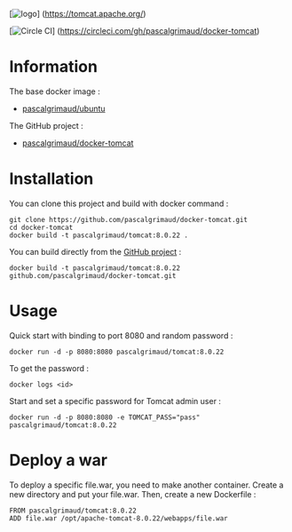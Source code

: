 [![logo](https://raw.githubusercontent.com/pascalgrimaud/docker-tomcat/master/tomcat.png)]
(https://tomcat.apache.org/)

[![Circle CI](https://circleci.com/gh/pascalgrimaud/docker-tomcat.svg?style=svg)]
(https://circleci.com/gh/pascalgrimaud/docker-tomcat)


# Information

The base docker image :

  * [pascalgrimaud/ubuntu](https://registry.hub.docker.com/u/pascalgrimaud/ubuntu/)

The GitHub project :

  * [pascalgrimaud/docker-tomcat](https://github.com/pascalgrimaud/docker-tomcat/)


# Installation

You can clone this project and build with docker command :

```
git clone https://github.com/pascalgrimaud/docker-tomcat.git
cd docker-tomcat
docker build -t pascalgrimaud/tomcat:8.0.22 .
```

You can build directly from the [GitHub project](https://github.com/pascalgrimaud/docker-tomcat/) :

```
docker build -t pascalgrimaud/tomcat:8.0.22 github.com/pascalgrimaud/docker-tomcat.git
```


# Usage

Quick start with binding to port 8080 and random password :

```
docker run -d -p 8080:8080 pascalgrimaud/tomcat:8.0.22
```

To get the password :

```
docker logs <id>
```

Start and set a specific password for Tomcat admin user :

```
docker run -d -p 8080:8080 -e TOMCAT_PASS="pass" pascalgrimaud/tomcat:8.0.22
```


# Deploy a war

To deploy a specific file.war, you need to make another container.
Create a new directory and put your file.war.
Then, create a new Dockerfile :

```
FROM pascalgrimaud/tomcat:8.0.22
ADD file.war /opt/apache-tomcat-8.0.22/webapps/file.war
```

